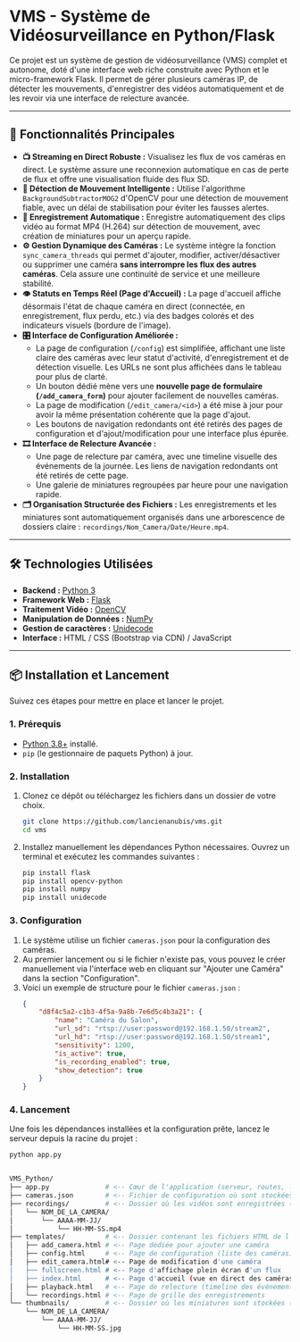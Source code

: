 # VMS - Système de Vidéosurveillance en Python/Flask

Ce projet est un système de gestion de vidéosurveillance (VMS) complet et autonome, doté d'une interface web riche construite avec Python et le micro-framework Flask. Il permet de gérer plusieurs caméras IP, de détecter les mouvements, d'enregistrer des vidéos automatiquement et de les revoir via une interface de relecture avancée.

---

## 🚀 Fonctionnalités Principales

*   **📺 Streaming en Direct Robuste :** Visualisez les flux de vos caméras en direct. Le système assure une reconnexion automatique en cas de perte de flux et offre une visualisation fluide des flux SD.
*   **🧠 Détection de Mouvement Intelligente :** Utilise l'algorithme `BackgroundSubtractorMOG2` d'OpenCV pour une détection de mouvement fiable, avec un délai de stabilisation pour éviter les fausses alertes.
*   **💾 Enregistrement Automatique :** Enregistre automatiquement des clips vidéo au format MP4 (H.264) sur détection de mouvement, avec création de miniatures pour un aperçu rapide.
*   **⚙️ Gestion Dynamique des Caméras :** Le système intègre la fonction `sync_camera_threads` qui permet d'ajouter, modifier, activer/désactiver ou supprimer une caméra **sans interrompre les flux des autres caméras**. Cela assure une continuité de service et une meilleure stabilité.
*   **👁️ Statuts en Temps Réel (Page d'Accueil) :** La page d'accueil affiche désormais l'état de chaque caméra en direct (connectée, en enregistrement, flux perdu, etc.) via des badges colorés et des indicateurs visuels (bordure de l'image).
*   **🎛️ Interface de Configuration Améliorée :**
    *   La page de configuration (`/config`) est simplifiée, affichant une liste claire des caméras avec leur statut d'activité, d'enregistrement et de détection visuelle. Les URLs ne sont plus affichées dans le tableau pour plus de clarté.
    *   Un bouton dédié mène vers une **nouvelle page de formulaire (`/add_camera_form`)** pour ajouter facilement de nouvelles caméras.
    *   La page de modification (`/edit_camera/<id>`) a été mise à jour pour avoir la même présentation cohérente que la page d'ajout.
    *   Les boutons de navigation redondants ont été retirés des pages de configuration et d'ajout/modification pour une interface plus épurée.
*   **🎞️ Interface de Relecture Avancée :**
    *   Une page de relecture par caméra, avec une timeline visuelle des événements de la journée. Les liens de navigation redondants ont été retirés de cette page.
    *   Une galerie de miniatures regroupées par heure pour une navigation rapide.
*   **🗂️ Organisation Structurée des Fichiers :** Les enregistrements et les miniatures sont automatiquement organisés dans une arborescence de dossiers claire : `recordings/Nom_Camera/Date/Heure.mp4`.

---

## 🛠️ Technologies Utilisées

*   **Backend :** [Python 3](https://www.python.org/)
*   **Framework Web :** [Flask](https://flask.palletsprojects.com/)
*   **Traitement Vidéo :** [OpenCV](https://opencv.org/)
*   **Manipulation de Données :** [NumPy](https://numpy.org/)
*   **Gestion de caractères :** [Unidecode](https://pypi.org/project/Unidecode/)
*   **Interface :** HTML / CSS (Bootstrap via CDN) / JavaScript

---

## 📦 Installation et Lancement

Suivez ces étapes pour mettre en place et lancer le projet.

### 1. Prérequis

*   [Python 3.8+](https://www.python.org/downloads/) installé.
*   `pip` (le gestionnaire de paquets Python) à jour.

### 2. Installation

1.  Clonez ce dépôt ou téléchargez les fichiers dans un dossier de votre choix.
    ```bash
    git clone https://github.com/lancienanubis/vms.git
    cd vms
    ```
2.  Installez manuellement les dépendances Python nécessaires. Ouvrez un terminal et exécutez les commandes suivantes :
    ```bash
    pip install flask
    pip install opencv-python
    pip install numpy
    pip install unidecode
    ```

### 3. Configuration

1.  Le système utilise un fichier `cameras.json` pour la configuration des caméras.
2.  Au premier lancement ou si le fichier n'existe pas, vous pouvez le créer manuellement via l'interface web en cliquant sur "Ajouter une Caméra" dans la section "Configuration".
3.  Voici un exemple de structure pour le fichier `cameras.json` :
    ```json
    {
        "d8f4c5a2-c1b3-4f5a-9a8b-7e6d5c4b3a21": {
            "name": "Caméra du Salon",
            "url_sd": "rtsp://user:password@192.168.1.50/stream2",
            "url_hd": "rtsp://user:password@192.168.1.50/stream1",
            "sensitivity": 1200,
            "is_active": true,
            "is_recording_enabled": true,
            "show_detection": true
        }
    }
    ```

### 4. Lancement

Une fois les dépendances installées et la configuration prête, lancez le serveur depuis la racine du projet :
```bash
python app.py


VMS_Python/
├── app.py              # <-- Cœur de l'application (serveur, routes, logique des caméras)
├── cameras.json        # <-- Fichier de configuration où sont stockées vos caméras
├── recordings/         # <-- Dossier où les vidéos sont enregistrées (créé automatiquement)
│   └── NOM_DE_LA_CAMERA/
│       └── AAAA-MM-JJ/
│           └── HH-MM-SS.mp4
├── templates/          # <-- Dossier contenant les fichiers HTML de l'interface web
│   ├── add_camera.html # <-- Page dédiée pour ajouter une caméra
│   ├── config.html     # <-- Page de configuration (liste des caméras)
│   ├── edit_camera.html# <-- Page de modification d'une caméra
│   ├── fullscreen.html # <-- Page d'affichage plein écran d'un flux
│   ├── index.html      # <-- Page d'accueil (vue en direct des caméras + statuts)
│   ├── playback.html   # <-- Page de relecture (timeline des événements)
│   └── recordings.html # <-- Page de grille des enregistrements
└── thumbnails/         # <-- Dossier où les miniatures sont stockées (créé automatiquement)
    └── NOM_DE_LA_CAMERA/
        └── AAAA-MM-JJ/
            └── HH-MM-SS.jpg
